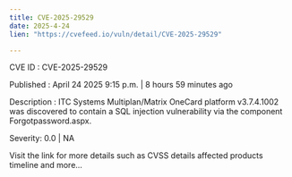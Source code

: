 ```yaml
---
title: CVE-2025-29529
date: 2025-4-24
lien: "https://cvefeed.io/vuln/detail/CVE-2025-29529"

---
```


CVE ID : CVE-2025-29529

Published :  April 24
2025
9:15 p.m. | 8 hours
59 minutes ago

Description : ITC Systems Multiplan/Matrix OneCard platform v3.7.4.1002 was discovered to contain a SQL injection vulnerability via the component Forgotpassword.aspx.

Severity: 0.0 | NA

Visit the link for more details
such as CVSS details
affected products
timeline
and more...
